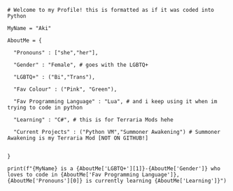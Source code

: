     # Welcome to my Profile! this is formatted as if it was coded into Python

    MyName = "Aki"

    AboutMe = {
    
      "Pronouns" : ["she","her"],
      
      "Gender" : "Female", # goes with the LGBTQ+
  
      "LGBTQ+" : ("Bi","Trans"),
  
      "Fav Colour" : ("Pink", "Green"),
  
      "Fav Programming Language" : "Lua", # and i keep using it when im trying to code in python
  
      "Learning" : "C#", # this is for Terraria Mods hehe
  
      "Current Projects" : ("Python VM","Summoner Awakening") # Summoner Awakening is my Terraria Mod [NOT ON GITHUB!]
  
  
    }

    print(f"{MyName} is a {AboutMe['LGBTQ+'][1]}-{AboutMe['Gender']} who loves to code in {AboutMe['Fav Programming Language']}, {AboutMe['Pronouns'][0]} is currently learning {AboutMe['Learning']}")


